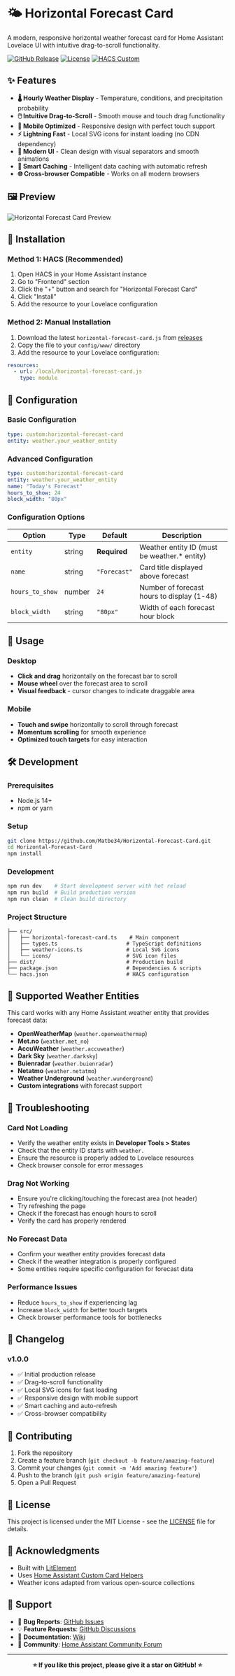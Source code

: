 # 🌤️ Horizontal Forecast Card

A modern, responsive horizontal weather forecast card for Home Assistant Lovelace UI with intuitive drag-to-scroll functionality.

[![GitHub Release](https://img.shields.io/github/release/Matbe34/Horizontal-Forecast-Card.svg?style=for-the-badge)](https://github.com/Matbe34/Horizontal-Forecast-Card/releases)
[![License](https://img.shields.io/github/license/Matbe34/Horizontal-Forecast-Card.svg?style=for-the-badge)](LICENSE)
[![HACS Custom](https://img.shields.io/badge/HACS-Custom-orange.svg?style=for-the-badge)](https://github.com/hacs/integration)

## ✨ Features

- **🌡️ Hourly Weather Display** - Temperature, conditions, and precipitation probability
- **🖱️ Intuitive Drag-to-Scroll** - Smooth mouse and touch drag functionality  
- **📱 Mobile Optimized** - Responsive design with perfect touch support
- **⚡ Lightning Fast** - Local SVG icons for instant loading (no CDN dependency)
- **🎨 Modern UI** - Clean design with visual separators and smooth animations
- **🔄 Smart Caching** - Intelligent data caching with automatic refresh
- **🌐 Cross-browser Compatible** - Works on all modern browsers

## 🖼️ Preview

![Horizontal Forecast Card Preview](https://via.placeholder.com/800x200/1a1a1a/ffffff?text=Horizontal+Forecast+Card+Preview)

## 🚀 Installation

### Method 1: HACS (Recommended)

1. Open HACS in your Home Assistant instance
2. Go to "Frontend" section
3. Click the "+" button and search for "Horizontal Forecast Card"
4. Click "Install"
5. Add the resource to your Lovelace configuration

### Method 2: Manual Installation

1. Download the latest `horizontal-forecast-card.js` from [releases](https://github.com/Matbe34/Horizontal-Forecast-Card/releases)
2. Copy the file to your `config/www/` directory
3. Add the resource to your Lovelace configuration:

```yaml
resources:
  - url: /local/horizontal-forecast-card.js
    type: module
```

## 🔧 Configuration

### Basic Configuration

```yaml
type: custom:horizontal-forecast-card
entity: weather.your_weather_entity
```

### Advanced Configuration

```yaml
type: custom:horizontal-forecast-card
entity: weather.your_weather_entity
name: "Today's Forecast"
hours_to_show: 24
block_width: "80px"
```

### Configuration Options

| Option | Type | Default | Description |
|--------|------|---------|-------------|
| `entity` | string | **Required** | Weather entity ID (must be weather.* entity) |
| `name` | string | `"Forecast"` | Card title displayed above forecast |
| `hours_to_show` | number | `24` | Number of forecast hours to display (1-48) |
| `block_width` | string | `"80px"` | Width of each forecast hour block |

## 🎯 Usage

### Desktop
- **Click and drag** horizontally on the forecast bar to scroll
- **Mouse wheel** over the forecast area to scroll
- **Visual feedback** - cursor changes to indicate draggable area

### Mobile
- **Touch and swipe** horizontally to scroll through forecast
- **Momentum scrolling** for smooth experience
- **Optimized touch targets** for easy interaction

## 🛠️ Development

### Prerequisites
- Node.js 14+
- npm or yarn

### Setup
```bash
git clone https://github.com/Matbe34/Horizontal-Forecast-Card.git
cd Horizontal-Forecast-Card
npm install
```

### Development
```bash
npm run dev    # Start development server with hot reload
npm run build  # Build production version
npm run clean  # Clean build directory
```

### Project Structure
```
├── src/
│   ├── horizontal-forecast-card.ts    # Main component
│   ├── types.ts                      # TypeScript definitions
│   ├── weather-icons.ts              # Local SVG icons
│   └── icons/                        # SVG icon files
├── dist/                             # Production build
├── package.json                      # Dependencies & scripts
└── hacs.json                         # HACS configuration
```

## 🔄 Supported Weather Entities

This card works with any Home Assistant weather entity that provides forecast data:

- **OpenWeatherMap** (`weather.openweathermap`)
- **Met.no** (`weather.met_no`)
- **AccuWeather** (`weather.accuweather`)
- **Dark Sky** (`weather.darksky`)
- **Buienradar** (`weather.buienradar`)
- **Netatmo** (`weather.netatmo`)
- **Weather Underground** (`weather.wunderground`)
- **Custom integrations** with forecast support

## 🐛 Troubleshooting

### Card Not Loading
- Verify the weather entity exists in **Developer Tools > States**
- Check that the entity ID starts with `weather.`
- Ensure the resource is properly added to Lovelace resources
- Check browser console for error messages

### Drag Not Working
- Ensure you're clicking/touching the forecast area (not header)
- Try refreshing the page
- Check if the forecast has enough hours to scroll
- Verify the card has properly rendered

### No Forecast Data
- Confirm your weather entity provides forecast data
- Check if the weather integration is properly configured
- Some entities require specific configuration for forecast data

### Performance Issues
- Reduce `hours_to_show` if experiencing lag
- Increase `block_width` for better touch targets
- Check browser performance tools for bottlenecks

## 📝 Changelog

### v1.0.0
- ✅ Initial production release
- ✅ Drag-to-scroll functionality
- ✅ Local SVG icons for fast loading
- ✅ Responsive design with mobile support
- ✅ Smart caching and auto-refresh
- ✅ Cross-browser compatibility

## 🤝 Contributing

1. Fork the repository
2. Create a feature branch (`git checkout -b feature/amazing-feature`)
3. Commit your changes (`git commit -m 'Add amazing feature'`)
4. Push to the branch (`git push origin feature/amazing-feature`)
5. Open a Pull Request

## 📄 License

This project is licensed under the MIT License - see the [LICENSE](LICENSE) file for details.

## 🙏 Acknowledgments

- Built with [LitElement](https://lit-element.polymer-project.org/)
- Uses [Home Assistant Custom Card Helpers](https://github.com/custom-cards/custom-card-helpers)
- Weather icons adapted from various open-source collections

## 💬 Support

- 🐛 **Bug Reports**: [GitHub Issues](https://github.com/Matbe34/Horizontal-Forecast-Card/issues)
- 💡 **Feature Requests**: [GitHub Discussions](https://github.com/Matbe34/Horizontal-Forecast-Card/discussions)  
- 📖 **Documentation**: [Wiki](https://github.com/Matbe34/Horizontal-Forecast-Card/wiki)
- 💬 **Community**: [Home Assistant Community Forum](https://community.home-assistant.io/)

---

<p align="center">
  <strong>⭐ If you like this project, please give it a star on GitHub! ⭐</strong>
</p>
